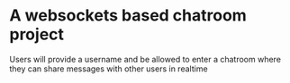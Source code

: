 # A websockets based chatroom project

Users will provide a username and be allowed to enter a chatroom where they can share messages with other users in realtime